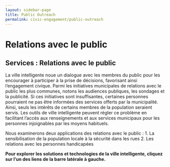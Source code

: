 ```yaml
---
layout: sidebar-page
title: Public Outreach
permalink: civic-engagement/public-outreach
---
```


# Relations avec le public

## Services : Relations avec le public

La ville intelligente noue un dialogue avec les membres du public pour les encourager à participer à la prise de décisions, favorisant ainsi l’engagement civique. Parmi les initiatives municipales de relations avec le public les plus communes, notons les audiences publiques, les sondages et la publicité. Si ces initiatives sont insuffisantes, certaines personnes pourraient ne pas être informées des services offerts par la municipalité. Ainsi, seuls les intérêts de certains membres de la population seraient servis. Les outils de ville intelligente peuvent régler ce problème en facilitant l’accès aux renseignements et aux services municipaux pour les personnes injoignables par les moyens habituels.

Nous examinerons deux applications des relations avec le public : 1. La sensibilisation de la population locale à la sécurité dans les rues 2. Les relations avec les personnes handicapées

**Pour explorer les solutions et technologies de la ville intelligente, cliquez sur l’un des liens de la barre latérale à gauche.**

